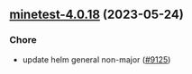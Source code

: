 

## [minetest-4.0.18](https://github.com/truecharts/charts/compare/minetest-4.0.17...minetest-4.0.18) (2023-05-24)

### Chore

- update helm general non-major ([#9125](https://github.com/truecharts/charts/issues/9125))
  
  